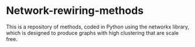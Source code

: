 # Network-rewiring-methods
This is a repository of methods, coded in Python using the networkx library, which is designed to produce graphs with high clustering that are scale free.
